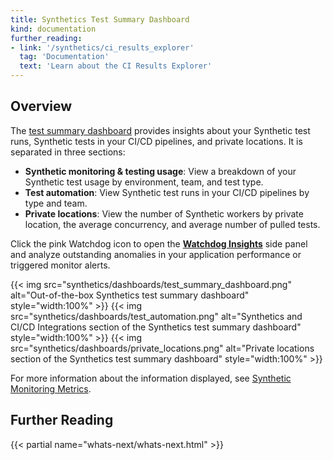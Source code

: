 ```yaml
---
title: Synthetics Test Summary Dashboard
kind: documentation
further_reading:
- link: '/synthetics/ci_results_explorer'
  tag: 'Documentation'
  text: 'Learn about the CI Results Explorer'
---
```


## Overview

The [test summary dashboard][1] provides insights about your Synthetic test runs, Synthetic tests in your CI/CD pipelines, and private locations. It is separated in three sections:

- **Synthetic monitoring & testing usage**: View a breakdown of your Synthetic test usage by environment, team, and test type.
- **Test automation**: View Synthetic test runs in your CI/CD pipelines by type and team.
- **Private locations**: View the number of Synthetic workers by private location, the average concurrency, and average number of pulled tests.

Click the pink Watchdog icon to open the [**Watchdog Insights**][2] side panel and analyze outstanding anomalies in your application performance or triggered monitor alerts.

{{< img src="synthetics/dashboards/test_summary_dashboard.png" alt="Out-of-the-box Synthetics test summary dashboard" style="width:100%" >}}
{{< img src="synthetics/dashboards/test_automation.png" alt="Synthetics and CI/CD Integrations section of the Synthetics test summary dashboard" style="width:100%" >}}
{{< img src="synthetics/dashboards/private_locations.png" alt="Private locations section of the Synthetics test summary dashboard" style="width:100%" >}}

For more information about the information displayed, see [Synthetic Monitoring Metrics][3].

## Further Reading

{{< partial name="whats-next/whats-next.html" >}}

[1]: https://app.datadoghq.com/dash/integration/30696/synthetics---test-summary
[2]: /watchdog/
[3]: /synthetics/metrics/
